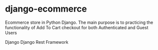 # django-ecommerce
Ecommerce store in Python Django. The main purpose is to practicing the functionality of Add To Cart checkout for both Authenticated and Guest Users


Django 
Django Rest Framework 
